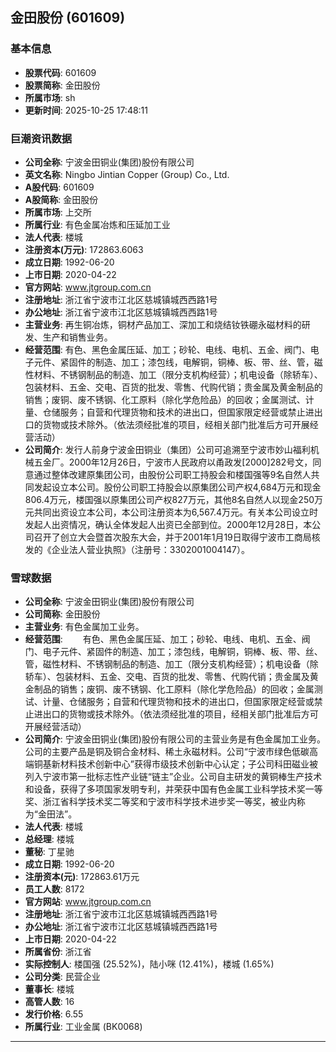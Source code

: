 ## 金田股份 (601609)

### 基本信息

- **股票代码**: 601609
- **股票简称**: 金田股份
- **所属市场**: sh
- **更新时间**: 2025-10-25 17:48:11

### 巨潮资讯数据

- **公司全称**: 宁波金田铜业(集团)股份有限公司
- **英文名称**: Ningbo Jintian Copper (Group) Co., Ltd.
- **A股代码**: 601609
- **A股简称**: 金田股份
- **所属市场**: 上交所
- **所属行业**: 有色金属冶炼和压延加工业
- **法人代表**: 楼城
- **注册资本(万元)**: 172863.6063
- **成立日期**: 1992-06-20
- **上市日期**: 2020-04-22
- **官方网站**: www.jtgroup.com.cn
- **注册地址**: 浙江省宁波市江北区慈城镇城西西路1号
- **办公地址**: 浙江省宁波市江北区慈城镇城西西路1号
- **主营业务**: 再生铜冶炼，铜材产品加工、深加工和烧结钕铁硼永磁材料的研发、生产和销售业务。
- **经营范围**: 有色、黑色金属压延、加工；砂轮、电线、电机、五金、阀门、电子元件、紧固件的制造、加工；漆包线，电解铜，铜棒、板、带、丝、管，磁性材料、不锈钢制品的制造、加工（限分支机构经营）；机电设备（除轿车）、包装材料、五金、交电、百货的批发、零售、代购代销；贵金属及黄金制品的销售；废铜、废不锈钢、化工原料（除化学危险品）的回收；金属测试、计量、仓储服务；自营和代理货物和技术的进出口，但国家限定经营或禁止进出口的货物或技术除外。（依法须经批准的项目，经相关部门批准后方可开展经营活动）
- **公司简介**: 发行人前身宁波金田铜业（集团）公司可追溯至宁波市妙山福利机械五金厂。2000年12月26日，宁波市人民政府以甬政发[2000]282号文，同意通过整体改建原集团公司，由股份公司职工持股会和楼国强等9名自然人共同发起设立本公司。股份公司职工持股会以原集团公司产权4,684万元和现金806.4万元，楼国强以原集团公司产权827万元，其他8名自然人以现金250万元共同出资设立本公司，本公司注册资本为6,567.4万元。有关本公司设立时发起人出资情况，确认全体发起人出资已全部到位。2000年12月28日，本公司召开了创立大会暨首次股东大会，并于2001年1月19日取得宁波市工商局核发的《企业法人营业执照》（注册号：3302001004147）。

### 雪球数据

- **公司全称**: 宁波金田铜业(集团)股份有限公司
- **公司简称**: 金田股份
- **主营业务**: 有色金属加工业务。
- **经营范围**: 　　有色、黑色金属压延、加工；砂轮、电线、电机、五金、阀门、电子元件、紧固件的制造、加工；漆包线，电解铜，铜棒、板、带、丝、管，磁性材料、不锈钢制品的制造、加工（限分支机构经营）；机电设备（除轿车）、包装材料、五金、交电、百货的批发、零售、代购代销；贵金属及黄金制品的销售；废铜、废不锈钢、化工原料（除化学危险品）的回收；金属测试、计量、仓储服务；自营和代理货物和技术的进出口，但国家限定经营或禁止进出口的货物或技术除外。（依法须经批准的项目，经相关部门批准后方可开展经营活动）
- **公司简介**: 宁波金田铜业(集团)股份有限公司的主营业务是有色金属加工业务。公司的主要产品是铜及铜合金材料、稀土永磁材料。公司“宁波市绿色低碳高端铜基新材料技术创新中心”获得市级技术创新中心认定；子公司科田磁业被列入宁波市第一批标志性产业链“链主”企业。公司自主研发的黄铜棒生产技术和设备，获得了多项国家发明专利，并荣获中国有色金属工业科学技术奖一等奖、浙江省科学技术奖二等奖和宁波市科学技术进步奖一等奖，被业内称为“金田法”。
- **法人代表**: 楼城
- **总经理**: 楼城
- **董秘**: 丁星驰
- **成立日期**: 1992-06-20
- **注册资本(元)**: 172863.61万元
- **员工人数**: 8172
- **官方网站**: www.jtgroup.com.cn
- **注册地址**: 浙江省宁波市江北区慈城镇城西西路1号
- **办公地址**: 浙江省宁波市江北区慈城镇城西西路1号
- **上市日期**: 2020-04-22
- **所属省份**: 浙江省
- **实际控制人**: 楼国强 (25.52%)，陆小咪 (12.41%)，楼城 (1.65%)
- **公司分类**: 民营企业
- **董事长**: 楼城
- **高管人数**: 16
- **发行价格**: 6.55
- **所属行业**: 工业金属 (BK0068)

---